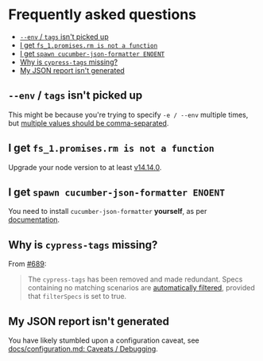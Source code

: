 # Frequently asked questions

* [`--env` / `tags` isn't picked up](#--env--tags-isnt-picked-up)
* [I get `fs_1.promises.rm is not a function`](#i-get-fs_1promisesrm-is-not-a-function)
* [I get `spawn cucumber-json-formatter ENOENT`](#i-get-spawn-cucumber-json-formatter-enoent)
* [Why is `cypress-tags` missing?](#why-is-cypress-tags-missing)
* [My JSON report isn't generated](#my-json-report-isnt-generated)

## `--env` / `tags` isn't picked up

This might be because you're trying to specify `-e / --env` multiple times, but [multiple values should be comma-separated](https://docs.cypress.io/guides/guides/command-line#cypress-run-env-lt-env-gt).

## I get `fs_1.promises.rm is not a function`

Upgrade your node version to at least [v14.14.0](https://nodejs.org/api/fs.html#fspromisesrmpath-options).

## I get `spawn cucumber-json-formatter ENOENT`

You need to install `cucumber-json-formatter` **yourself**, as per [documentation](json-report.md).

## Why is `cypress-tags` missing?

From [#689](https://github.com/badeball/cypress-cucumber-preprocessor/issues/689):

> The `cypress-tags` has been removed and made redundant. Specs containing no matching scenarios are [automatically filtered](https://github.com/badeball/cypress-cucumber-preprocessor/blob/master/docs/tags.md#running-a-subset-of-scenarios), provided that `filterSpecs` is set to true.

## My JSON report isn't generated

You have likely stumbled upon a configuration caveat, see [docs/configuration.md: Caveats / Debugging](configuration.md#caveats--debugging).
